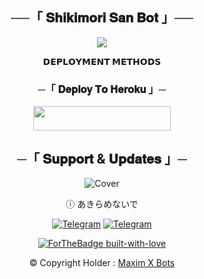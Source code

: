 <h2 align="center">
    ──「 𝐒𝐡𝐢𝐤𝐢𝐦𝐨𝐫𝐢 𝐒𝐚𝐧 𝐁𝐨𝐭 」──
</h2>

<p align="center">
  <img src="https://github.com/AL3X-Github/ShikimoriSanBot/blob/main/Shikimori/resources/Insta-%40ikx7.a.png">
</p>

<p align="center">
<b>𝗗𝗘𝗣𝗟𝗢𝗬𝗠𝗘𝗡𝗧 𝗠𝗘𝗧𝗛𝗢𝗗𝗦</b>
</p>

<h3 align="center">
    ─「 𝐃𝐞𝐩𝐥𝐨𝐲 𝐓𝐨 𝐇𝐞𝐫𝐨𝐤𝐮 」─
</h3>

<p align="center"><a href="https://dashboard.heroku.com/new?template=https://github.com/AL3X-Github/ShikimoriSanBot"> <img src="https://img.shields.io/badge/Deploy%20On%20Heroku-black?style=for-the-badge&logo=heroku" width="220" height="38.45"/></a></p>

<h2 align="center">
    ─「 𝐒𝐮𝐩𝐩𝐨𝐫𝐭 & 𝐔𝐩𝐝𝐚𝐭𝐞𝐬 」─
</h2>

<div align="center">

![Cover](https://te.legra.ph/file/601cfb397a19f503c9265.jpg)

</div>

<div align="center">

ⓘ あきらめないで

[![Telegram](https://img.shields.io/badge/Group-%232C3454?style=for-the-badge&logo=telegram&logoColor=white)](https://t.me/MaximXGroup) [![Telegram](https://img.shields.io/badge/Channel-%232C3454?style=for-the-badge&logo=telegram&logoColor=white)](https://t.me/MaximXChannels)

[![ForTheBadge built-with-love](http://ForTheBadge.com/images/badges/built-with-love.svg)](https://github.com/AL3X-Github)


© Copyright Holder : [Maxim X Bots](https://t.me/MaximXBots)

</div>


